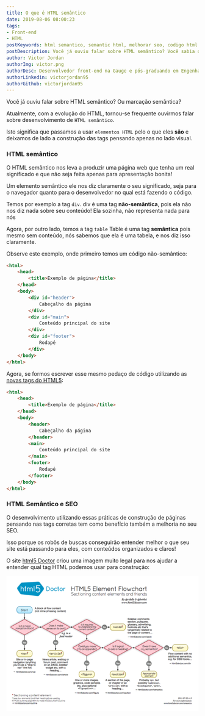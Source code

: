 ```yaml
---
title: O que é HTML semântico
date: 2019-08-06 08:00:23
tags:
- Front-end
- HTML
postKeywords: html semantico, semantic html, melhorar seo, codigo html melhor, como escrever melhor o html, melhor, html, seo
postDescription: Você já ouviu falar sobre HTML semântico? Você sabia que com ele, você pode melhorar o seu código e consequentemente, também melhorar o SEO da sua página?
author: Victor Jordan
authorImg: victor.png
authorDesc: Desenvolvedor front-end na Gauge e pós-graduando em Engenharia de Software pela PUC-MG e formado em Banco de Dados pela Fatec, apaixonado por usabilidade, performance e UX!
authorLinkedin: victorjordan95
authorGithub: victorjordan95
---
```


Você já ouviu falar sobre HTML semântico? 
Ou marcação semântica?

Atualmente, com a evolução do HTML, tornou-se frequente ouvirmos falar
sobre desenvolvimento de `HTML semântico`. 

Isto significa que passamos a usar `elementos HTML` pelo o que eles **são**
e deixamos de lado a construção das tags pensando apenas no lado visual.

<!-- more -->

### HTML semântico

O HTML semântico nos leva a produzir uma página web
que tenha um real significado e que não seja feita
apenas para apresentação bonita!

Um elemento semântico ele nos diz claramente o seu significado,
seja para o navegador quanto para o desenvolvedor no qual está 
fazendo o código.

Temos por exemplo a tag `div`.
div é uma tag **não-semântica**, pois ela não nos diz nada
sobre seu conteúdo! Ela sozinha, não representa nada para nós

Agora, por outro lado, temos a tag `table`
Table é uma tag **semântica** pois mesmo sem conteúdo,
nós sabemos que ela é uma tabela, e nos diz isso claramente.

Observe este exemplo, onde primeiro temos um código não-semântico: 

```html
<html>
    <head>
        <title>Exemplo de página</title>
    </head>
    <body>
        <div id="header">
            Cabeçalho da página
        </div>
        <div id="main">
            Conteúdo principal do site
        </div>
        <div id="footer">
            Rodapé
        </div>
    </body>
</html>
```

Agora, se formos escrever esse mesmo pedaço de código
utilizando as [novas tags do HTML5](https://www.w3schools.com/html/html5_semantic_elements.asp):

```html
<html>
    <head>
        <title>Exemplo de página</title>
    </head>
    <body>
        <header>
            Cabeçalho da página
        </header>
        <main>
            Conteúdo principal do site
        </main>
        <footer>
            Rodapé
        </footer>
    </body>
</html>
```

### HTML Semântico e SEO

O desenvolvimento utilizando essas práticas de 
construção de páginas pensando nas tags corretas
tem como benefício também a melhoria no seu SEO.

Isso porque os robôs de buscas conseguirão entender
melhor o que seu site está passando para eles,
com conteúdos organizados e claros!

O site [html5 Doctor](http://html5doctor.com/downloads/h5d-sectioning-flowchart.png) criou uma imagem muito legal para nos ajudar 
a entender qual tag HTML podemos usar para construção:

![html5 Doctor - Gráfico de Fluxo sobre qual tag utilizar](/posts/qual-tag-usar-html.png)